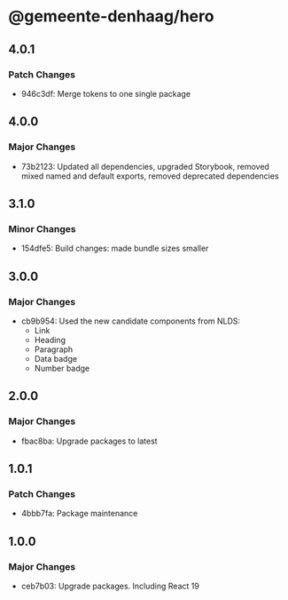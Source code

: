 # @gemeente-denhaag/hero

## 4.0.1

### Patch Changes

- 946c3df: Merge tokens to one single package

## 4.0.0

### Major Changes

- 73b2123: Updated all dependencies, upgraded Storybook, removed mixed named and default exports, removed deprecated dependencies

## 3.1.0

### Minor Changes

- 154dfe5: Build changes: made bundle sizes smaller

## 3.0.0

### Major Changes

- cb9b954: Used the new candidate components from NLDS:
  - Link
  - Heading
  - Paragraph
  - Data badge
  - Number badge

## 2.0.0

### Major Changes

- fbac8ba: Upgrade packages to latest

## 1.0.1

### Patch Changes

- 4bbb7fa: Package maintenance

## 1.0.0

### Major Changes

- ceb7b03: Upgrade packages. Including React 19
